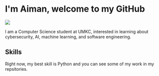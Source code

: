 # I'm Aiman, welcome to my GitHub
<a><img  href="https://www.linkedin.com/in/aiman-boullaouz-b27989259/" src="https://img.shields.io/badge/-LinkedIn-0072b1?&style=for-the-badge&logo=linkedin&logoColor=white" /></a>

I am a Computer Science student at UMKC, interested in learning about cybersecurity, AI, machine learning, and software engineering. 

## Skills
Right now, my best skill is Python and you can see some of my work in my repsitories.
